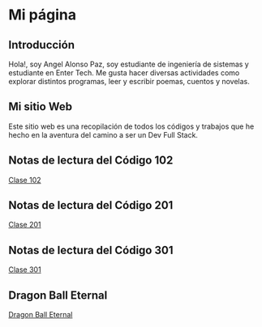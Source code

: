 # Mi página

## Introducción

Hola!, soy Angel Alonso  Paz, soy estudiante de ingeniería de sistemas y estudiante en Enter Tech. Me gusta hacer diversas actividades como explorar distintos programas, leer y escribir poemas, cuentos y novelas.

## Mi sitio Web

Este sitio web es una recopilación de todos los códigos y trabajos que he hecho en la aventura del camino a ser un Dev Full Stack.

## Notas de lectura del Código 102

[Clase 102](./102)

## Notas de lectura del Código 201

[Clase 201](./201)

## Notas de lectura del Código 301

[Clase 301](./301/reads/README.md)

## Dragon Ball Eternal

[Dragon Ball Eternal](./db-eternal/index/index.html)
